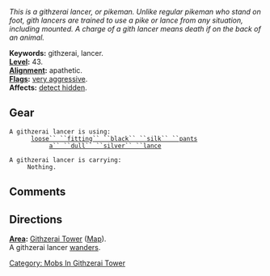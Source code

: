 *This is a githzerai lancer, or pikeman. Unlike regular pikeman who
stand on foot, gith lancers are trained to use a pike or lance from any
situation, including mounted. A charge of a gith lancer means death if
on the back of an animal.*

**Keywords:** githzerai, lancer.  
**[Level](Level.md "wikilink"):** 43.  
**[Alignment](Alignment.md "wikilink"):** apathetic.  
**[Flags](:Category:_Mob_Types.md "wikilink"):** [very
aggressive](Aggressive_Mobs.md "wikilink").  
**Affects:** [detect hidden](Detect_Hidden.md "wikilink").  

## Gear

`A githzerai lancer is using:`  
<worn on legs>`      `[`loose`` ``fitting`` ``black`` ``silk`` ``pants`](Loose_Fitting_Black_Silk_Pants.md "wikilink")  
<wielded>`           `[`a`` ``dull`` ``silver`` ``lance`](Dull_Silver_Lance.md "wikilink")

`A githzerai lancer is carrying:`  
`     Nothing.`

## Comments

## Directions

**[Area](:Category:_Areas.md "wikilink"):** [Githzerai
Tower](:Category:_Githzerai_Tower.md "wikilink")
([Map](Githzerai_Tower_Map.md "wikilink")).  
A githzerai lancer [wanders](Wandering_Mobs.md "wikilink").  

[Category: Mobs In Githzerai
Tower](Category:_Mobs_In_Githzerai_Tower "wikilink")
